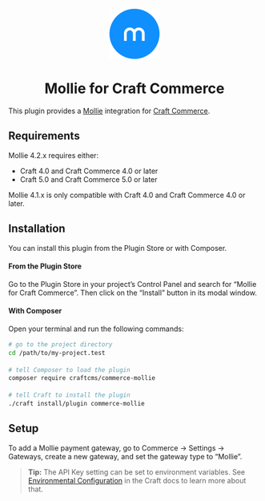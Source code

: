 <p align="center"><img src="./src/icon.svg" width="100" height="100" alt="Mollie for Craft Commerce icon"></p>

<h1 align="center">Mollie for Craft Commerce</h1>

This plugin provides a [Mollie](https://www.mollie.com/) integration for [Craft Commerce](https://craftcms.com/commerce).

## Requirements

Mollie 4.2.x requires either:

- Craft 4.0 and Craft Commerce 4.0 or later
- Craft 5.0 and Craft Commerce 5.0 or later

Mollie 4.1.x is only compatible with Craft 4.0 and Craft Commerce 4.0 or later.

## Installation

You can install this plugin from the Plugin Store or with Composer.

#### From the Plugin Store

Go to the Plugin Store in your project’s Control Panel and search for “Mollie for Craft Commerce”. Then click on the “Install” button in its modal window.

#### With Composer

Open your terminal and run the following commands:

```bash
# go to the project directory
cd /path/to/my-project.test

# tell Composer to load the plugin
composer require craftcms/commerce-mollie

# tell Craft to install the plugin
./craft install/plugin commerce-mollie
```

## Setup

To add a Mollie payment gateway, go to Commerce → Settings → Gateways, create a new gateway, and set the gateway type to “Mollie”.

> **Tip:** The API Key setting can be set to environment variables. See [Environmental Configuration](https://docs.craftcms.com/v3/config/environments.html) in the Craft docs to learn more about that.
